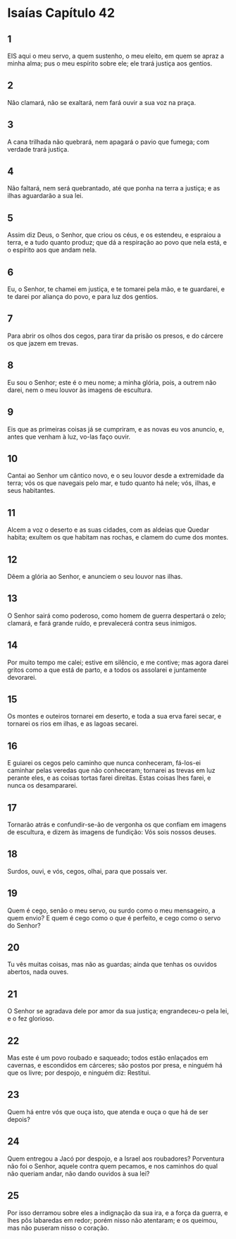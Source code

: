 # Isaías Capítulo 42

## 1
EIS aqui o meu servo, a quem sustenho, o meu eleito, em quem se apraz a minha alma; pus o meu espírito sobre ele; ele trará justiça aos gentios.

## 2
Não clamará, não se exaltará, nem fará ouvir a sua voz na praça.

## 3
A cana trilhada não quebrará, nem apagará o pavio que fumega; com verdade trará justiça.

## 4
Não faltará, nem será quebrantado, até que ponha na terra a justiça; e as ilhas aguardarão a sua lei.

## 5
Assim diz Deus, o Senhor, que criou os céus, e os estendeu, e espraiou a terra, e a tudo quanto produz; que dá a respiração ao povo que nela está, e o espírito aos que andam nela.

## 6
Eu, o Senhor, te chamei em justiça, e te tomarei pela mão, e te guardarei, e te darei por aliança do povo, e para luz dos gentios.

## 7
Para abrir os olhos dos cegos, para tirar da prisão os presos, e do cárcere os que jazem em trevas.

## 8
Eu sou o Senhor; este é o meu nome; a minha glória, pois, a outrem não darei, nem o meu louvor às imagens de escultura.

## 9
Eis que as primeiras coisas já se cumpriram, e as novas eu vos anuncio, e, antes que venham à luz, vo-las faço ouvir.

## 10
Cantai ao Senhor um cântico novo, e o seu louvor desde a extremidade da terra; vós os que navegais pelo mar, e tudo quanto há nele; vós, ilhas, e seus habitantes.

## 11
Alcem a voz o deserto e as suas cidades, com as aldeias que Quedar habita; exultem os que habitam nas rochas, e clamem do cume dos montes.

## 12
Dêem a glória ao Senhor, e anunciem o seu louvor nas ilhas.

## 13
O Senhor sairá como poderoso, como homem de guerra despertará o zelo; clamará, e fará grande ruído, e prevalecerá contra seus inimigos.

## 14
Por muito tempo me calei; estive em silêncio, e me contive; mas agora darei gritos como a que está de parto, e a todos os assolarei e juntamente devorarei.

## 15
Os montes e outeiros tornarei em deserto, e toda a sua erva farei secar, e tornarei os rios em ilhas, e as lagoas secarei.

## 16
E guiarei os cegos pelo caminho que nunca conheceram, fá-los-ei caminhar pelas veredas que não conheceram; tornarei as trevas em luz perante eles, e as coisas tortas farei direitas. Estas coisas lhes farei, e nunca os desampararei.

## 17
Tornarão atrás e confundir-se-ão de vergonha os que confiam em imagens de escultura, e dizem às imagens de fundição: Vós sois nossos deuses.

## 18
Surdos, ouvi, e vós, cegos, olhai, para que possais ver.

## 19
Quem é cego, senão o meu servo, ou surdo como o meu mensageiro, a quem envio? E quem é cego como o que é perfeito, e cego como o servo do Senhor?

## 20
Tu vês muitas coisas, mas não as guardas; ainda que tenhas os ouvidos abertos, nada ouves.

## 21
O Senhor se agradava dele por amor da sua justiça; engrandeceu-o pela lei, e o fez glorioso.

## 22
Mas este é um povo roubado e saqueado; todos estão enlaçados em cavernas, e escondidos em cárceres; são postos por presa, e ninguém há que os livre; por despojo, e ninguém diz: Restitui.

## 23
Quem há entre vós que ouça isto, que atenda e ouça o que há de ser depois?

## 24
Quem entregou a Jacó por despojo, e a Israel aos roubadores? Porventura não foi o Senhor, aquele contra quem pecamos, e nos caminhos do qual não queriam andar, não dando ouvidos à sua lei?

## 25
Por isso derramou sobre eles a indignação da sua ira, e a força da guerra, e lhes pôs labaredas em redor; porém nisso não atentaram; e os queimou, mas não puseram nisso o coração.

